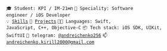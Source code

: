<code>🎓 Student: KPI / ІМ-21мп</code>
<code>👷 Speciality: Software engineer / iOS Developer</code><br>
<code>💡 [Skills](SKILLS.md)</code>
<code>🧻 [Projects](PROJECTS.md)</code>
<code>🧑‍💻 Languages: Swift, JavaScript, C++, Objective-C</code>
<code>📦 Tech stack: iOS SDK, UIKit, SwiftUI</code>
<code>💬 telegram: [@andreichenko256](https://telegram.me/andreichenko256)</code>
<code>📫 [andreichenko.kirill2000@gmail.com](mailto:andreichenko.kirill2000@gmail.com)</code>
